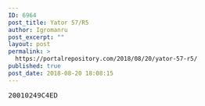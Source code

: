 ```yaml
---
ID: 6964
post_title: Yator 57/R5
author: Igromanru
post_excerpt: ""
layout: post
permalink: >
  https://portalrepository.com/2018/08/20/yator-57-r5/
published: true
post_date: 2018-08-20 18:08:15
---
```

<pre>20010249C4ED</pre>